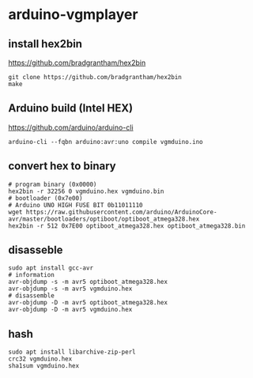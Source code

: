 # arduino-vgmplayer

## install hex2bin

https://github.com/bradgrantham/hex2bin

```
git clone https://github.com/bradgrantham/hex2bin
make
```

## Arduino build (Intel HEX)

https://github.com/arduino/arduino-cli

```
arduino-cli --fqbn arduino:avr:uno compile vgmduino.ino
```

## convert hex to binary

```
# program binary (0x0000)
hex2bin -r 32256 0 vgmduino.hex vgmduino.bin
# bootloader (0x7e00)
# Arduino UNO HIGH FUSE BIT 0b11011110
wget https://raw.githubusercontent.com/arduino/ArduinoCore-avr/master/bootloaders/optiboot/optiboot_atmega328.hex
hex2bin -r 512 0x7E00 optiboot_atmega328.hex optiboot_atmega328.bin
```

## disasseble

```
sudo apt install gcc-avr
# information
avr-objdump -s -m avr5 optiboot_atmega328.hex
avr-objdump -s -m avr5 vgmduino.hex
# disassemble
avr-objdump -D -m avr5 optiboot_atmega328.hex
avr-objdump -D -m avr5 vgmduino.hex
```

## hash

```
sudo apt install libarchive-zip-perl
crc32 vgmduino.hex
sha1sum vgmduino.hex
```
